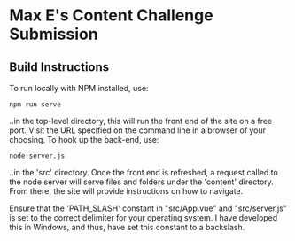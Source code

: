 # Max E's Content Challenge Submission

## Build Instructions

To run locally with NPM installed, use:

`npm run serve`

..in the top-level directory, this will run the front end of the site on a free port. Visit the URL specified on the command line in a browser of your choosing. To hook up the back-end, use:

`node server.js`

..in the 'src' directory. Once the front end is refreshed, a request called to the node server will serve files and folders under the 'content' directory. From there, the site will provide instructions on how to navigate.

Ensure that the 'PATH_SLASH' constant in "src/App.vue" and "src/server.js" is set to the correct delimiter for your operating system. I have developed this in Windows, and thus, have set this constant to a backslash.